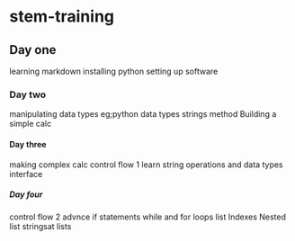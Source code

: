 # stem-training
## Day one
learning markdown 
installing python
setting up software

### Day two
manipulating data types
 eg;python data types
    strings method
Building a simple calc

#### Day three
making complex calc
control flow 1
learn string operations and data types interface

##### Day four
control flow 2
advnce if statements
while and for loops
list
Indexes
Nested list
stringsat lists
